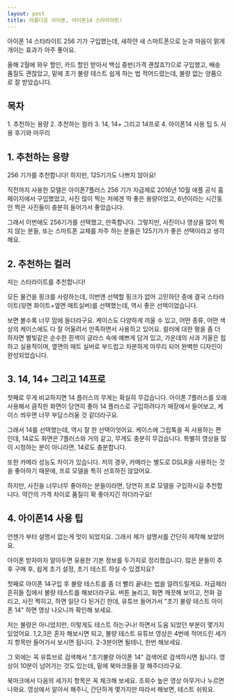 ```yaml
---
layout: post
title: 아름다운 아이폰, 아이폰14 스타라이트!
---
```


아이폰 14 스타라이트 256 기가 구입했는데, 새하얀 새 스마트폰으로 눈과 마음이 맑게 개이는 효과가 아주 좋아요.

올해 2월에 와우 할인, 카드 할인 받아서 백십 중반(가격 괜찮죠?)으로 구입했고, 배송 품질도 괜찮았고, 밑에 초기 불량 테스트 쉽게 하는 법 적어드렸는데, 불량 없는 양품으로 잘 받았습니다.

<h2>목차</h2>
1. 추천하는 용량
2. 추천하는 컬러
3. 14, 14+ 그리고 14프로
4. 아이폰14 사용 팁
5. 사용 후기와 마무리



<h2>1. 추천하는 용량</h2>
256 기가를 추천합니다! 하지만, 125기가도 나쁘지 않아요!

직전까지 사용한 모델은 아이폰7플러스 256 기가 자급제로 2016년 10월 애플 공식 홈페이지에서 구입했었고, 사진 많이 찍는 저에겐 딱 좋은 용량이었고, 6년이라는 시간동안 찍은 사진들이 충분히 들어가서 좋았습니다.

그래서 이번에도 256기가를 선택했고, 만족합니다.
그렇지만, 사진이나 영상을 많이 찍지 않는 분들, 또는 스마트폰 교체를 자주 하는 분들은 125기가가 좋은 선택이라고 생각해요.



<h2>2. 추천하는 컬러</h2>
저는 스타라이트를 추천합니다!

모든 물건을 핑크를 사랑하는데, 이번엔 선택할 핑크가 없어 고민하던 중에 결국 스타라이트(뒷면 화이트+옆면 매트실버)를 선택했는데, 역시 좋은 선택이었습니다. 

보면 볼수록 너무 맘에 들더라구요. 케이스도 다양하게 끼울 수 있고, 어떤 종류, 어떤 색상의 케이스에도 다 잘 어울려서 만족하면서 사용하고 있어요.
컬러에 대한 평을 좀 더 하자면 별빛같은 순수한 흰색이 글라스 속에 예쁘게 담겨 있고, 가운데의 사과 거울은 힙하고 실용적이며, 옆면의 매트 실버로 부드럽고 차분하게 마무리 되어 완벽한 디자인이 완성되었습니다.



<h2>3. 14, 14+ 그리고 14프로</h2>
첫째로 무게 비교하지면 14 플러스의 무게는 확실히 무겁습니다.
아이폰 7플러스를 오래 사용해서 큼직한 화면이 당연히 좋아 14 플러스로 구입하려다가 매장에서 들어보고, 케이스 씌우면 너무 부담스러울 것 같더라구요. 

그래서 14를 선택했는데, 역시 잘 한 선택이엇어요. 케이스에 그립톡을 꼭 사용하는 편인데, 14로도 화면은 7플러스와 거의 같고, 무게도 충분히 무겁습니다.
특별히 영상을 많이 시청하는 분이 아니라면, 14로도 충분합니다.

또한 카메라 성능도 차이가 있습니다.
저의 경우, 카메라는 별도로 DSLR을 사용하는 것을 좋아하기 때문에, 프로 모델을 특히 선호하진 않았어요. 

하지만, 사진을 너무너무 좋아하는 분들이라면, 당연히 프로 모델을 구입하시길 추천합니다. 
약간의 가격 차이로 품질이 확 좋아지긴 하더라구요!



<h2>4. 아이폰14 사용 팁</h2>
언젠가 부터 설명서 없는게 멋이 되었지요.
그래서 제가 설명서를 간단히 제작해 보았어요.

아이폰 받자마자 알아두면 유용한 기본 정보를 두가지로 정리했습니다.
많은 분들이 추후 구매 후, 쉽게 초기 설정, 초기 테스트 하실 수 있겠지요?

첫째로 아이폰 14구입 후 불량 테스트를 좀 더 빨리 끝내는 법을 알려드릴게요.
자급제라 흔히들 집에서 불량 테스트를 해보더라구요.
버튼 눌리고, 화면 깨끗해 보이고, 전화 걸리고, 사진 찍히고, 하면 일단 다 된거긴 한데, 유튜브 들어가서 "초기 불량 테스트 아이폰 14" 하면 영상 나오니까 확인해 보세요.

저는 불량은 아니었지만, 이렇게도 테스트 하는구나!
하면서 도움 되었던 부분이 몇가지 있었어요. 1,2,3은 혼자 해보시면 되고, 불량 테스트 유튜브 영상은 4번에 적어드린 세가지 항목만 들어가서 보시면 됩니다. 2-3분이면 될테니, 한번 해보세요.

그 외에는 꼭 유튜브로 검색해서 "초기불량 아이폰 14" 검색어로 검색하시면 됩니다. 
영상이 10분이 넘어가는 것도 있는데, 밑에 북마크들을 잘 해주더라구요. 

북마크에서 다음의 세가지 항목은 꼭 체크해 보세요. 
조회수 높은 영상 아무거나 누르면 나와요. 영상에서 알아서 해주니, 간단하게 몇가지만 따라서 해보면, 테스트 쉬워요.